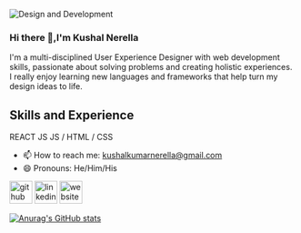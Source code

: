 ![Design and Development](https://media-exp1.licdn.com/dms/image/C5616AQF7V7Bx2pXOZA/profile-displaybackgroundimage-shrink_200_800/0/1632875438877?e=1659571200&v=beta&t=vI9GwXZ2WyW2z_2ud_8EGWEz8GIa6tjoCwG6lrs9oU4)

### Hi there 👋,I'm Kushal Nerella 
I'm a multi-disciplined User Experience Designer with web development skills, passionate about solving problems and creating holistic experiences. I really enjoy learning new languages and frameworks that help turn my design ideas to life.

## Skills and Experience 
REACT JS
JS /  HTML / CSS

- 📫 How to reach me: kushalkumarnerella@gmail.com 
- 😄 Pronouns: He/Him/His 


[<img src='https://cdn.jsdelivr.net/npm/simple-icons@3.0.1/icons/github.svg' alt='github' height='40'>](https://github.com/KushalNerella07)  [<img src='https://cdn.jsdelivr.net/npm/simple-icons@3.0.1/icons/linkedin.svg' alt='linkedin' height='40'>](https://www.linkedin.com/in/KushalKumarNerella/)  [<img src='https://cdn.jsdelivr.net/npm/simple-icons@3.0.1/icons/icloud.svg' alt='website' height='40'>]( https://www.kushalnerella.com/)  



[![Anurag's GitHub stats](https://github-readme-stats.vercel.app/api?username=KushalNerella07)](https://github.com/anuraghazra/github-readme-stats)
